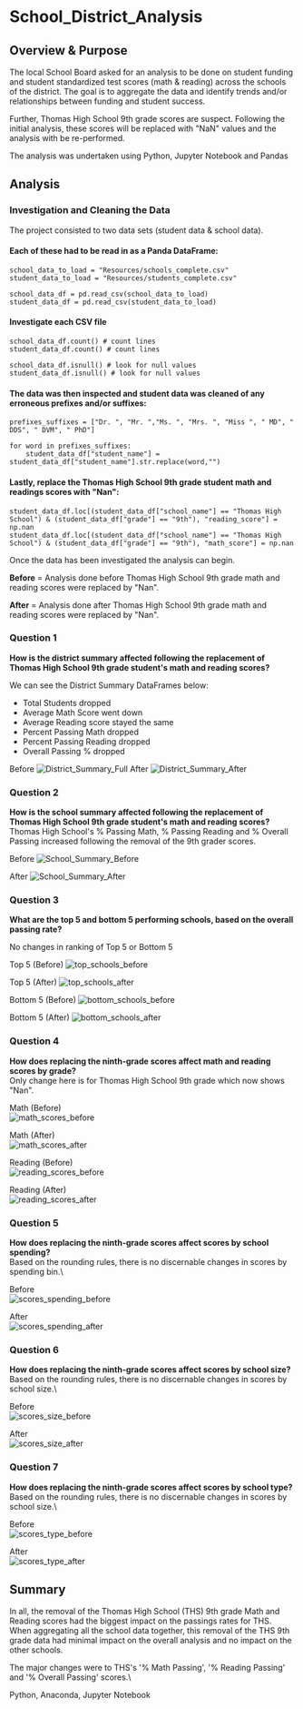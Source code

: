 # School_District_Analysis

## Overview & Purpose
The local School Board asked for an analysis to be done on student funding and student standardized test scores (math & reading) across the schools of the district. The goal is to aggregate the data and identify trends and/or relationships between funding and student success.

Further, Thomas High School 9th grade scores are suspect. Following the initial analysis, these scores will be replaced with "NaN" values and the analysis with be re-performed.

The analysis was undertaken using Python, Jupyter Notebook and Pandas

## Analysis
### Investigation and Cleaning the Data
The project consisted to two data sets (student data & school data).
#### Each of these had to be read in as a Panda DataFrame:
```
school_data_to_load = "Resources/schools_complete.csv"
student_data_to_load = "Resources/students_complete.csv"

school_data_df = pd.read_csv(school_data_to_load)
student_data_df = pd.read_csv(student_data_to_load)
```
#### Investigate each CSV file
```
school_data_df.count() # count lines
student_data_df.count() # count lines

school_data_df.isnull() # look for null values
student_data_df.isnull() # look for null values
```

#### The data was then inspected and student data was cleaned of any erroneous prefixes and/or suffixes:
```
prefixes_suffixes = ["Dr. ", "Mr. ","Ms. ", "Mrs. ", "Miss ", " MD", " DDS", " DVM", " PhD"]

for word in prefixes_suffixes:
    student_data_df["student_name"] = student_data_df["student_name"].str.replace(word,"")
```
#### Lastly, replace the Thomas High School 9th grade student math and readings scores with "Nan":
```
student_data_df.loc[(student_data_df["school_name"] == "Thomas High School") & (student_data_df["grade"] == "9th"), "reading_score"] = np.nan
student_data_df.loc[(student_data_df["school_name"] == "Thomas High School") & (student_data_df["grade"] == "9th"), "math_score"] = np.nan
```
Once the data has been investigated the analysis can begin.


**Before** = Analysis done before Thomas High School 9th grade math and reading scores were replaced by "Nan".

**After** = Analysis done after Thomas High School 9th grade math and reading scores were replaced by "Nan".


### Question 1
**How is the district summary affected following the replacement of Thomas High School 9th grade student's math and reading scores?**

We can see the District Summary DataFrames below:
* Total Students dropped
* Average Math Score went down
* Average Reading score stayed the same
* Percent Passing Math dropped
* Percent Passing Reading dropped
* Overall Passing % dropped

Before
![District_Summary_Full](https://user-images.githubusercontent.com/89284280/134444025-5d83c564-041c-44a0-9b39-8682e5f5f438.PNG)
After
![District_Summary_After](https://user-images.githubusercontent.com/89284280/134444935-66db799b-601c-45ce-86e3-fe17f7de0d91.PNG)

### Question 2
**How is the school summary affected following the replacement of Thomas High School 9th grade student's math and reading scores?**\
Thomas High School's % Passing Math, % Passing Reading and % Overall Passing increased following the removal of the 9th grader scores.

Before
![School_Summary_Before](https://user-images.githubusercontent.com/89284280/134446487-db597386-8b2e-49e6-b8dc-341203f0f4fe.PNG)

After
![School_Summary_After](https://user-images.githubusercontent.com/89284280/134446818-1e5b26c4-4789-40c4-86e8-da079798c379.PNG)

### Question 3
**What are the top 5 and bottom 5 performing schools, based on the overall passing rate?**

No changes in ranking of Top 5 or Bottom 5

Top 5 (Before)
![top_schools_before](https://user-images.githubusercontent.com/89284280/134447579-42d7bbe8-b184-4441-9cde-8b585341697a.PNG)

Top 5 (After)
![top_schools_after](https://user-images.githubusercontent.com/89284280/134447595-ab6d6482-f718-4066-a8ca-58cc915261b9.PNG)

Bottom 5 (Before)
![bottom_schools_before](https://user-images.githubusercontent.com/89284280/134447806-0828f564-18b0-462c-8c0c-27e1c68c9788.PNG)


Bottom 5 (After)
![bottom_schools_after](https://user-images.githubusercontent.com/89284280/134447621-0ea68ea7-8506-4a15-ba77-ac85be914d6a.PNG)

### Question 4
**How does replacing the ninth-grade scores affect math and reading scores by grade?**\
Only change here is for Thomas High School 9th grade which now shows "Nan".

Math (Before)\
![math_scores_before](https://user-images.githubusercontent.com/89284280/134448186-92991270-2a7f-4bd5-8840-25b168b9e3df.PNG)

Math (After)\
![math_scores_after](https://user-images.githubusercontent.com/89284280/134448190-694d9ea3-5dc8-48c0-b6ca-dfa46efd642a.PNG)

Reading (Before)\
![reading_scores_before](https://user-images.githubusercontent.com/89284280/134448210-ac49db69-b74f-4ff4-bbd0-30ef045b0dec.PNG)

Reading (After)\
![reading_scores_after](https://user-images.githubusercontent.com/89284280/134448220-eff9452b-e14d-464c-aa45-142646c4052b.PNG)

### Question 5
**How does replacing the ninth-grade scores affect scores by school spending?**\
Based on the rounding rules, there is no discernable changes in scores by spending bin.\

Before\
![scores_spending_before](https://user-images.githubusercontent.com/89284280/134448715-8dce0581-780f-460d-b039-167bd3b5bcc9.PNG)

After\
![scores_spending_after](https://user-images.githubusercontent.com/89284280/134448720-1eac4280-2193-4fdd-9303-93431586a376.PNG)

### Question 6
**How does replacing the ninth-grade scores affect scores by school size?**\
Based on the rounding rules, there is no discernable changes in scores by school size.\

Before\
![scores_size_before](https://user-images.githubusercontent.com/89284280/134448982-d7e4b734-5d63-4bcd-8c87-80907b610c2f.PNG)

After\
![scores_size_after](https://user-images.githubusercontent.com/89284280/134448986-7dcd3cbb-cc94-4863-9665-f43ff43e220d.PNG)

### Question 7
**How does replacing the ninth-grade scores affect scores by school type?**\
Based on the rounding rules, there is no discernable changes in scores by school size.\

Before\
![scores_type_before](https://user-images.githubusercontent.com/89284280/134449125-6edd68b9-c658-474b-b66b-d213f6d46b16.PNG)

After\
![scores_type_after](https://user-images.githubusercontent.com/89284280/134449128-013aa2ed-95d3-4a4d-b3b0-caa55db3ab6f.PNG)

## Summary
In all, the removal of the Thomas High School (THS) 9th grade Math and Reading scores had the biggest impact on the passings rates for THS. When aggregating all the school data together, this removal of the THS 9th grade data had minimal impact on the overall analysis and no impact on the other schools.

The major changes were to THS's '% Math Passing', '% Reading Passing' and '% Overall Passing' scores.\



Python, Anaconda, Jupyter Notebook
